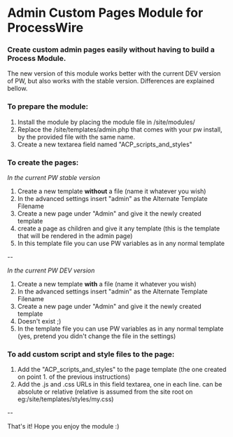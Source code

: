 # Admin Custom Pages Module for ProcessWire

### Create custom admin pages easily without having to build a Process Module.
 
The new version of this module works better with the current DEV version of PW, 
but also works with the stable version. Differences are explained bellow.


### To prepare the module:

1. Install the module by placing the module file in /site/modules/
2. Replace the /site/templates/admin.php that comes with your pw install, by the provided file with the same name.
3. Create a new textarea field named "ACP_scripts_and_styles"

### To create the pages:

*In the current PW stable version*

1. Create a new template **without** a file (name it whatever you wish)
2. In the advanced settings insert "admin" as the Alternate Template Filename
3. Create a new page under "Admin" and give it the newly created template
4. create a page as children and give it any template (this is the template that will be rendered in the admin page)
5. In this template file you can use PW variables as in any normal template
  
--

*In the current PW DEV version*

1. Create a new template **with** a file (name it whatever you wish)
2. In the advanced settings insert "admin" as the Alternate Template Filename
3. Create a new page under "Admin" and give it the newly created template
4. Doesn't exist ;)
5. In the template file you can use PW variables as in any normal template (yes, pretend you didn't change the file in the settings)

### To add custom script and style files to the page:

1. Add the "ACP_scripts_and_styles" to the page template (the one created on point 1. of the previous instructions)
2. Add the .js and .css URLs in this field textarea, one in each line. can be absolute or relative (relative is assumed from the site root on eg:/site/templates/styles/my.css)

--

That's it! Hope you enjoy the module :)
